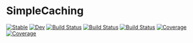 # SimpleCaching

[![Stable](https://img.shields.io/badge/docs-stable-blue.svg)](https://ferdiu.github.io/SimpleCaching.jl/stable)
[![Dev](https://img.shields.io/badge/docs-dev-blue.svg)](https://ferdiu.github.io/SimpleCaching.jl/dev)
[![Build Status](https://travis-ci.com/ferdiu/SimpleCaching.jl.svg?branch=main)](https://travis-ci.com/ferdiu/SimpleCaching.jl)
[![Build Status](https://ci.appveyor.com/api/projects/status/github/ferdiu/SimpleCaching.jl?svg=true)](https://ci.appveyor.com/project/ferdiu/SimpleCaching-jl)
[![Build Status](https://api.cirrus-ci.com/github/ferdiu/SimpleCaching.jl.svg)](https://cirrus-ci.com/github/ferdiu/SimpleCaching.jl)
[![Coverage](https://codecov.io/gh/ferdiu/SimpleCaching.jl/branch/main/graph/badge.svg)](https://codecov.io/gh/ferdiu/SimpleCaching.jl)
[![Coverage](https://coveralls.io/repos/github/ferdiu/SimpleCaching.jl/badge.svg?branch=main)](https://coveralls.io/github/ferdiu/SimpleCaching.jl?branch=main)
